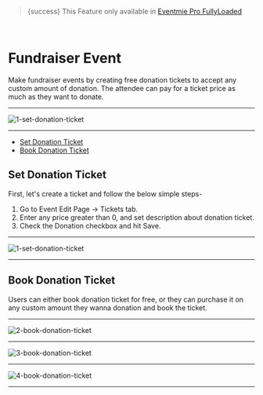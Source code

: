 > {success} This Feature only available in [Eventmie Pro FullyLoaded](https://classiebit.com/eventmie-pro-fullyloaded)

<br>

# Fundraiser Event

Make fundraiser events by creating free donation tickets to accept any custom amount of donation. The attendee can pay for a ticket price as much as they want to donate.

---

![1-set-donation-ticket](https://eventmie-pro-docs.classiebit.com//images/fullyloaded/1-set-donation-ticket.png "1-set-donation-ticket")

---

-   [Set Donation Ticket](#Set-Donation-Ticket)
-   [Book Donation Ticket](#Book-Donation-Ticket)

<a name="Set-Donation-Ticket"></a>

## Set Donation Ticket

First, let's create a ticket and follow the below simple steps-

1. Go to Event Edit Page -> Tickets tab.
2. Enter any price greater than 0, and set description about donation ticket.
3. Check the Donation checkbox and hit Save.

---

![1-set-donation-ticket](https://eventmie-pro-docs.classiebit.com//images/fullyloaded/1-set-donation-ticket.png "1-set-donation-ticket")

---

<a name="Book-Donation-Ticket"></a>

## Book Donation Ticket

Users can either book donation ticket for free, or they can purchase it on any custom amount they wanna donation and book the ticket.

---

![2-book-donation-ticket](https://eventmie-pro-docs.classiebit.com//images/fullyloaded/2-book-donation-ticket.png "2-book-donation-ticket")

---

![3-book-donation-ticket](https://eventmie-pro-docs.classiebit.com//images/fullyloaded/3-book-donation-ticket.png "3-book-donation-ticket")

---

![4-book-donation-ticket](https://eventmie-pro-docs.classiebit.com//images/v2/EventmieProFullyLoadedV2.0/4-book-donation-ticket.png "4-book-donation-ticket")

---
